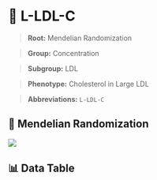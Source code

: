# 🧪 L-LDL-C

> **Root:** Mendelian Randomization

> **Group:** Concentration  

> **Subgroup:** LDL

> **Phenotype:** Cholesterol in Large LDL  

> **Abbreviations:** `L-LDL-C`

## 🧬 Mendelian Randomization  

<img src="/MR/Figures/Inverse/LhengxianLDLhengxianC.png"/>


## 📊 Data Table


<CsvTableMRI src="/MR_Data/Inverse/LhengxianLDLhengxianC.csv"/>
